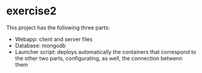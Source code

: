 # exercise2
This project has the following three parts:
* Webapp: client and server files
* Database: mongodb
* Launcher script: deploys automatically the containers that correspond to the other two parts, configurating, as well, the connection betwenn them
